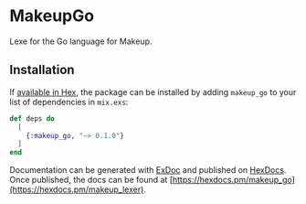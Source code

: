 # MakeupGo

Lexe for the Go language for Makeup.

## Installation

If [available in Hex](https://hex.pm/docs/publish), the package can be installed
by adding `makeup_go` to your list of dependencies in `mix.exs`:

```elixir
def deps do
  [
    {:makeup_go, "~> 0.1.0"}
  ]
end
```

Documentation can be generated with [ExDoc](https://github.com/elixir-lang/ex_doc)
and published on [HexDocs](https://hexdocs.pm). Once published, the docs can
be found at [https://hexdocs.pm/makeup_go](https://hexdocs.pm/makeup_lexer).

